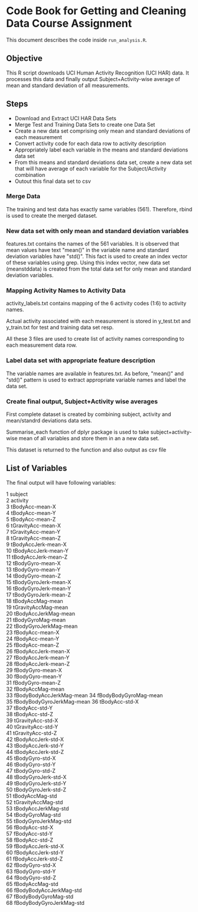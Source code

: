 # Code Book for Getting and Cleaning Data Course Assignment

This document describes the code inside `run_analysis.R`.


## Objective
This R script downloads UCI Human Activity Recognition (UCI HAR) data. It processes this data and finally output Subject+Activity-wise average of mean and standard deviation of all measurements.


## Steps
* Download and Extract UCI HAR Data Sets
* Merge Test and Training Data Sets to create one Data Set
* Create a new data set comprising only mean and standard deviations of each measurement
* Convert activity code for each data row to activity description
* Appropriately label each variable in the means and standard deviations data set
* From this means and standard deviations data set, create a new data set that will have average of each variable for the Subject/Activity combination
* Outout this final data set to csv

### Merge Data
The training and test data has exactly same variables (561). Therefore, rbind is used to create the merged dataset.

### New data set with only mean and standard deviation variables
features.txt contains the names of the 561 variables. It is observed that mean values have text "mean()" in the variable name and standard deviation variables have "std()". This fact is used to create an index vector of these variables using grep. Using this index vector, new data set (meanstddata) is created from the total data set for only mean and standard deviation variables.

### Mapping Activity Names to Activity Data
activity_labels.txt contains mapping of the 6 activity codes (1:6) to activity names.

Actual activity associated with each measurement is stored in y_test.txt and y_train.txt for test and training data set resp.

All these 3 files are used to create list of activity names corresponding to each measurement data row.

### Label data set with appropriate feature description
The variable names are available in features.txt. As before, "mean()" and "std()" pattern is used to extract appropriate variable names and label the data set.

### Create final output, Subject+Activity wise averages
First complete dataset is created by combining subject, activity and mean/standrd deviations data sets.

Summarise_each function of dplyr package is used to take subject+activity-wise mean of all variables and store them in an a new data set.

This dataset is returned to the function and also output as csv file


## List of Variables
The final output will have following variables:

 1 subject              
 2 activity                  
 3 tBodyAcc-mean-X           
 4 tBodyAcc-mean-Y          
 5 tBodyAcc-mean-Z          
 6 tGravityAcc-mean-X      
 7 tGravityAcc-mean-Y       
 8 tGravityAcc-mean-Z       
 9 tBodyAccJerk-mean-X      
10 tBodyAccJerk-mean-Y      
11 tBodyAccJerk-mean-Z      
12 tBodyGyro-mean-X         
13 tBodyGyro-mean-Y         
14 tBodyGyro-mean-Z         
15 tBodyGyroJerk-mean-X     
16 tBodyGyroJerk-mean-Y     
17 tBodyGyroJerk-mean-Z     
18 tBodyAccMag-mean         
19 tGravityAccMag-mean      
20 tBodyAccJerkMag-mean     
21 tBodyGyroMag-mean        
22 tBodyGyroJerkMag-mean    
23 fBodyAcc-mean-X          
24 fBodyAcc-mean-Y          
25 fBodyAcc-mean-Z          
26 fBodyAccJerk-mean-X      
27 fBodyAccJerk-mean-Y      
28 fBodyAccJerk-mean-Z      
29 fBodyGyro-mean-X         
30 fBodyGyro-mean-Y         
31 fBodyGyro-mean-Z         
32 fBodyAccMag-mean         
33 fBodyBodyAccJerkMag-mean 
34 fBodyBodyGyroMag-mean    
35 fBodyBodyGyroJerkMag-mean
36 tBodyAcc-std-X           
37 tBodyAcc-std-Y          
38 tBodyAcc-std-Z           
39 tGravityAcc-std-X       
40 tGravityAcc-std-Y        
41 tGravityAcc-std-Z       
42 tBodyAccJerk-std-X       
43 tBodyAccJerk-std-Y       
44 tBodyAccJerk-std-Z       
45 tBodyGyro-std-X          
46 tBodyGyro-std-Y          
47 tBodyGyro-std-Z          
48 tBodyGyroJerk-std-X      
49 tBodyGyroJerk-std-Y      
50 tBodyGyroJerk-std-Z     
51 tBodyAccMag-std          
52 tGravityAccMag-std       
53 tBodyAccJerkMag-std      
54 tBodyGyroMag-std         
55 tBodyGyroJerkMag-std     
56 fBodyAcc-std-X           
57 fBodyAcc-std-Y           
58 fBodyAcc-std-Z           
59 fBodyAccJerk-std-X       
60 fBodyAccJerk-std-Y       
61 fBodyAccJerk-std-Z       
62 fBodyGyro-std-X          
63 fBodyGyro-std-Y          
64 fBodyGyro-std-Z          
65 fBodyAccMag-std          
66 fBodyBodyAccJerkMag-std  
67 fBodyBodyGyroMag-std     
68 fBodyBodyGyroJerkMag-std 
